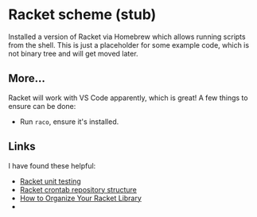 # Racket scheme (stub)

Installed a version of Racket via Homebrew which allows running scripts
from the shell. This is just a placeholder for some example code, which
is not binary tree and will get moved later.

## More...

Racket will work with VS Code apparently, which is great! A few things to ensure can be done:

- Run `raco`, ensure it's installed.

## Links

I have found these helpful:

- [Racket unit testing](https://beautifulracket.com/explainer/unit-testing.html)
- [Racket crontab repository structure](https://github.com/Bogdanp/racket-crontab)
- [How to Organize Your Racket Library](https://countvajhula.com/2022/02/22/how-to-organize-your-racket-library/)
- []()

